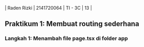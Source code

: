 | Raden Rizki | 2141720064 | TI - 3C | 13 |

## Praktikum 1: Membuat routing sederhana

### Langkah 1: Menambah file page.tsx di folder app

